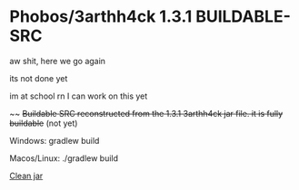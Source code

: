 # Phobos/3arthh4ck 1.3.1 BUILDABLE-SRC
aw shit, here we go again

its not done yet

im at school rn I can work on this yet

~~ ~~Buildable SRC reconstructed from the 1.3.1 3arthh4ck jar file.
it is fully buildable~~ (not yet)

Windows: gradlew build

Macos/Linux: ./gradlew build

[Clean jar](https://github.com/Gopro336/clean-3arthhack-1.3.1/releases/tag/clean)
